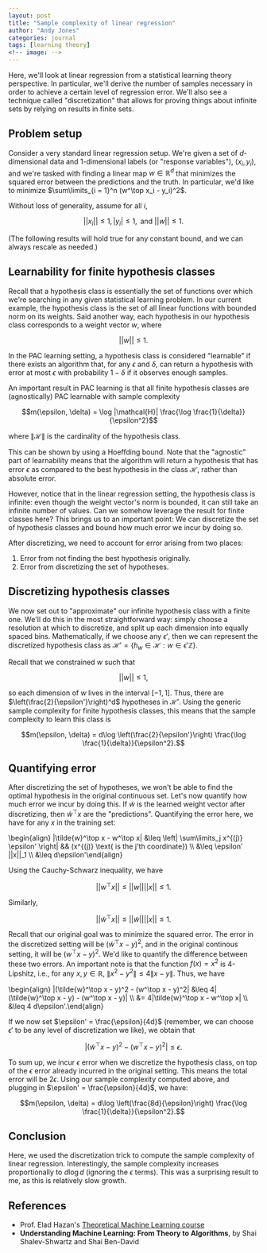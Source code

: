 ```yaml
---
layout: post
title: "Sample complexity of linear regression"
author: "Andy Jones"
categories: journal
tags: [learning theory]
<!-- image: -->
---
```




Here, we'll look at linear regression from a statistical learning theory perspective. In particular, we'll derive the number of samples necessary in order to achieve a certain level of regression error. We'll also see a technique called "discretization" that allows for proving things about infinite sets by relying on results in finite sets.

## Problem setup

Consider a very standard linear regression setup. We're given a set of $d$-dimensional data and 1-dimensional labels (or "response variables"), ${(x_i, y_i)}$, and we're tasked with finding a linear map $w \in \mathbb{R}^d$ that minimizes the squared error between the predictions and the truth. In particular, we'd like to minimize $\sum\limits_{i = 1}^n (w^\top x_i - y_i)^2$.

Without loss of generality, assume for all $i$, 

$$||x_i|| \leq 1, |y_i| \leq 1, \text{ and } ||w|| \leq 1.$$

(The following results will hold true for any constant bound, and we can always rescale as needed.)

## Learnability for finite hypothesis classes

Recall that a hypothesis class is essentially the set of functions over which we're searching in any given statistical learning problem. In our current example, the hypothesis class is the set of all linear functions with bounded norm on its weights. Said another way, each hypothesis in our hypothesis class corresponds to a weight vector $w$, where 

$$||w|| \leq 1.$$

In the PAC learning setting, a hypothesis class is considered "learnable" if there exists an algorithm that, for any $\epsilon$ and $\delta$, can return a hypothesis with error at most $\epsilon$ with probability $1 - \delta$ if it observes enough samples. 

An important result in PAC learning is that all finite hypothesis classes are (agnostically) PAC learnable with sample complexity 

$$m(\epsilon, \delta) = \log |\mathcal{H}| \frac{\log \frac{1}{\delta}}{\epsilon^2}$$

where $\|\mathcal{H}\|$ is the cardinality of the hypothesis class. 

This can be shown by using a Hoeffding bound. Note that the "agnostic" part of learnability means that the algorithm will return a hypothesis that has error $\epsilon$ as compared to the best hypothesis in the class $\mathcal{H}$, rather than absolute error.

However, notice that in the linear regression setting, the hypothesis class is infinite: even though the weight vector's norm is bounded, it can still take an infinite number of values. Can we somehow leverage the result for finite classes here? This brings us to an important point: We can discretize the set of hypothesis classes and bound how much error we incur by doing so.

After discretizing, we need to account for error arising from two places:

1. Error from not finding the best hypothesis originally.
2. Error from discretizing the set of hypotheses.

## Discretizing hypothesis classes

We now set out to "approximate" our infinite hypothesis class with a finite one. We'll do this in the most straightforward way: simply choose a resolution at which to discretize, and split up each dimension into equally spaced bins. Mathematically, if we choose any $\epsilon'$, then we can represent the discretized hypothesis class as $\mathcal{H}' = \{h_w \in \mathcal{H} : w \in \epsilon' \mathbb{Z}\}$.

Recall that we constrained $w$ such that 

$$||w|| \leq 1,$$ 

so each dimension of $w$ lives in the interval $[-1, 1]$. Thus, there are $\left(\frac{2}{\epsilon'}\right)^d$ hypotheses in $\mathcal{H}'$. Using the generic sample complexity for finite hypothesis classes, this means that the sample complexity to learn this class is

$$m(\epsilon, \delta) = d\log \left(\frac{2}{\epsilon'}\right) \frac{\log \frac{1}{\delta}}{\epsilon^2}.$$

## Quantifying error

After discretizing the set of hypotheses, we won't be able to find the optimal hypothesis in the original continuous set. Let's now quantify how much error we incur by doing this. If $\tilde{w}$ is the learned weight vector after discretizing, then $\tilde{w}^\top x$ are the "predictions". Quantifying the error here, we have for any $x$ in the training set:

\begin{align} \|\tilde{w}^\top x - w^\top x\| &\leq \left\| \sum\limits_j x^{(j)} \epsilon' \right\| && (x^{(j)} \text{ is the j'th coordinate}) \\\ &\leq \epsilon' \|\|x\|\|_1 \\\ &\leq d\epsilon'\end{align}

Using the Cauchy-Schwarz inequality, we have

$$||w^\top x|| \leq ||w||||x|| \leq 1.$$

Similarly,

$$||\tilde{w}^\top x|| \leq ||\tilde{w}||||x|| \leq 1.$$

Recall that our original goal was to minimize the squared error. The error in the discretized setting will be $(\tilde{w}^\top x - y)^2$, and in the original continous setting, it will be $(w^\top x - y)^2$. We'd like to quantify the difference between these two errors. An important note is that the function $f(x) = x^2$ is 4-Lipshitz, i.e., for any $x, y \in \mathbb{R}$, $\|x^2 - y^2\| \leq 4\|x - y\|$. Thus, we have

\begin{align} \|(\tilde{w}^\top x - y)^2 - (w^\top x - y)^2\| &\leq 4\|(\tilde{w}^\top x - y) - (w^\top x - y)\| \\\ &= 4\|\tilde{w}^\top x - w^\top x\| \\\ &\leq 4 d\epsilon'.\end{align}

If we now set $\epsilon' = \frac{\epsilon}{4d}$ (remember, we can choose $\epsilon'$ to be any level of discretization we like), we obtain that 

$$|(\tilde{w}^\top x - y)^2 - (w^\top x - y)^2| \leq \epsilon.$$

To sum up, we incur $\epsilon$ error when we discretize the hypothesis class, on top of the $\epsilon$ error already incurred in the original setting. This means the total error will be $2\epsilon$. Using our sample complexity computed above, and plugging in $\epsilon' = \frac{\epsilon}{4d}$, we have:

$$m(\epsilon, \delta) = d\log \left(\frac{8d}{\epsilon}\right) \frac{\log \frac{1}{\delta}}{\epsilon^2}.$$


## Conclusion

Here, we used the discretization trick to compute the sample complexity of linear regression. Interestingly, the sample complexity increases proportionally to $d\log d$ (ignoring the $\epsilon$ terms). This was a surprising result to me, as this is relatively slow growth.


## References

- Prof. Elad Hazan's [Theoretical Machine Learning course](https://sites.google.com/view/cos-511-tml/home?authuser=0)
- **Understanding Machine Learning: From Theory to Algorithms**, by Shai Shalev-Shwartz and Shai Ben-David

